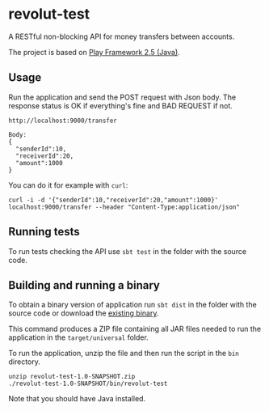 # revolut-test

A RESTful non-blocking API for money transfers between accounts.

The project is based on [Play Framework 2.5 (Java)](https://www.playframework.com/documentation/2.5.x/Home).

## Usage
Run the application and send the POST request with Json body. The response status is OK if everything's fine and BAD REQUEST if not.
```
http://localhost:9000/transfer

Body:
{
  "senderId":10,
  "receiverId":20,
  "amount":1000
}
```
You can do it for example with `curl`:
```
curl -i -d '{"senderId":10,"receiverId":20,"amount":1000}' localhost:9000/transfer --header "Content-Type:application/json"
```

## Running tests
To run tests checking the API use `sbt test` in the folder with the source code.

## Building and running a binary
To obtain a binary version of application run `sbt dist` in the folder with the source code or download the [existing binary](https://github.com/velika12/revolut-test/releases/tag/1.0-SNAPSHOT).

This command produces a ZIP file containing all JAR files needed to run the application in the `target/universal` folder.

To run the application, unzip the file and then run the script in the `bin` directory.
```
unzip revolut-test-1.0-SNAPSHOT.zip
./revolut-test-1.0-SNAPSHOT/bin/revolut-test
```
Note that you should have Java installed.
